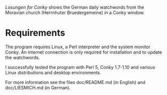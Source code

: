 *Losungen for Conky* shows the German daily watchwords from the Moravian church (Herrnhuter Bruedergemeine) in a Conky window.

# Requirements
The program requires Linux, a Perl interpreter and the system monitor Conky.
An internet connection is only required for installation and to update the watchwords.

I successfully tested the program with Perl 5, Conky 1.7-1.10 and various Linux distributions and desktop environments.


For more information see the files doc/README.md (in English) and doc/LIESMICH.md (in German).
